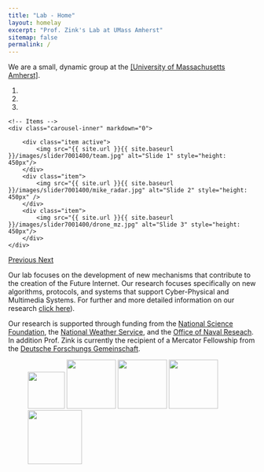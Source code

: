 ```yaml
---
title: "Lab - Home"
layout: homelay
excerpt: "Prof. Zink's Lab at UMass Amherst"
sitemap: false
permalink: /
---
```


We are a small, dynamic group at the <a href="https://www.umass.edu/">[University of Massachusetts Amherst]</a>. 
 

<div markdown="0" id="carousel" class="carousel slide" data-ride="carousel" data-interval="5000" data-pause="hover" >
    <!-- Menu -->
    <ol class="carousel-indicators">
        <li data-target="#carousel" data-slide-to="0" class="active"></li>
        <li data-target="#carousel" data-slide-to="1"></li>
        <li data-target="#carousel" data-slide-to="2"></li>
    </ol>

    <!-- Items -->
    <div class="carousel-inner" markdown="0">

        <div class="item active">
            <img src="{{ site.url }}{{ site.baseurl }}/images/slider7001400/team.jpg" alt="Slide 1" style="height: 450px"/>
        </div>
        <div class="item">
            <img src="{{ site.url }}{{ site.baseurl }}/images/slider7001400/mike_radar.jpg" alt="Slide 2" style="height: 450px" />
        </div>
        <div class="item">
            <img src="{{ site.url }}{{ site.baseurl }}/images/slider7001400/drone_mz.jpg" alt="Slide 3" style="height: 450px"/>
        </div>
    </div> 
  <a class="left carousel-control" href="#carousel" role="button" data-slide="prev">
    <span class="glyphicon glyphicon-chevron-left" aria-hidden="true"></span>
    <span class="sr-only">Previous</span>
  </a>
  <a class="right carousel-control" href="#carousel" role="button" data-slide="next">
    <span class="glyphicon glyphicon-chevron-right" aria-hidden="true"></span>
    <span class="sr-only">Next</span>
  </a>
</div>

<p> Our lab focuses on the development of new mechanisms that contribute to the creation of the Future Internet. Our research focuses specifically on new algorithms, protocols, and systems that support Cyber-Physical and Multimedia Systems.
For further and more detailed information on our research <a href="research">click here</a>).</p>

<p>Our research is supported through funding from the <a href="">National Science Foundation</a>, the <a href="">National Weather Service</a>, and the <a href="">Office of Naval Reseach</a>. In addition Prof. Zink is currently the recipient of a Mercator Fellowship from the <a href="">Deutsche Forschungs Gemeinschaft</a>.</p> 


             
<figure class="fourth">
  <img src="{{ site.url }}{{ site.baseurl }}/images/logopic/umassamherst.png" style="width: 75px">
  <img src="{{ site.url }}{{ site.baseurl }}/images/logopic/nsf.png" style="width: 100px">
  <img src="{{ site.url }}{{ site.baseurl }}/images/logopic/nws_logo.png" style="width: 100px">
  <img src="{{ site.url }}{{ site.baseurl }}/images/logopic/casa.jpg" style="width: 100px">
  <img src="{{ site.url }}{{ site.baseurl }}/images/logopic/onr.png" style="width: 110px">
</figure>






